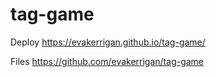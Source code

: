 # tag-game

Deploy https://evakerrigan.github.io/tag-game/

Files https://github.com/evakerrigan/tag-game
